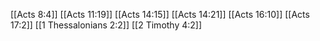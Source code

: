 [[Acts 8:4]]
[[Acts 11:19]]
[[Acts 14:15]]
[[Acts 14:21]]
[[Acts 16:10]]
[[Acts 17:2]]
[[1 Thessalonians 2:2]]
[[2 Timothy 4:2]]
